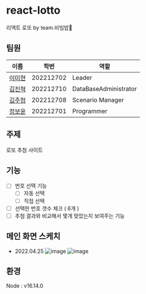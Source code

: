 # react-lotto
리액트 로또 by team.비빔밥🍚

## 팀원
|이름|학번|역할|
|------|---|---|
|[이미현](https://github.com/mihyunLee)|202212702|Leader|
|[김진혁](https://github.com/KJH9612)|202212710|DataBaseAdministrator|
|[김주협](https://github.com/faithinker)|202212708|Scenario Manager|
|[정보윤](https://github.com/boyoonJung)|202212701|Programmer|

## 주제
로또 추첨 사이트

## 기능 

- [ ] 번호 선택 기능
  - [ ] 자동 선택
  - [ ] 직접 선택
- [ ] 선택한 번호 갯수 체크 ( 6개 )
- [ ] 추첨 결과와 비교해서 몇개 맞았는지 보여주는 기능

## 메인 화면 스케치
- 2022.04.25
![image](https://user-images.githubusercontent.com/51310674/165100991-405ca97e-05f0-4720-b17a-cd4b4c99dde9.png)
![image](https://user-images.githubusercontent.com/51310674/165101049-a2b96574-8421-40b9-a68c-c33082b2ef27.png)



## 환경
Node : v16.14.0
